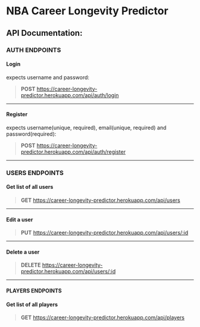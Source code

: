 # NBA Career Longevity Predictor

## API Documentation:

### AUTH ENDPOINTS

#### Login 
expects username and password:
> **POST**  https://career-longevity-predictor.herokuapp.com/api/auth/login

---
#### Register 
expects username(unique, required), email(unique, required) and password(required):
> **POST**  https://career-longevity-predictor.herokuapp.com/api/auth/register

---
### USERS ENDPOINTS

#### Get list of all users
> **GET**  https://career-longevity-predictor.herokuapp.com/api/users

---
#### Edit a user
> **PUT** https://career-longevity-predictor.herokuapp.com/api/users/:id

---
#### Delete a user
> **DELETE** https://career-longevity-predictor.herokuapp.com/api/users/:id

---
#### PLAYERS ENDPOINTS

#### Get list of all players
> **GET**  https://career-longevity-predictor.herokuapp.com/api/players
